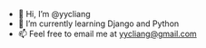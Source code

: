 - 👋 Hi, I’m @yycliang
- 🌱 I’m currently learning Django and Python
- 📫 Feel free to email me at yycliang@gmail.com
